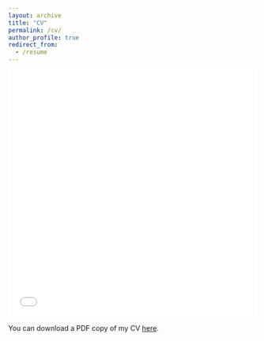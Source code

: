 ```yaml
---
layout: archive
title: "CV"
permalink: /cv/
author_profile: true
redirect_from:
  - /resume
---
```


<iframe src="/files/pdf/files/pdf/Pugalethi,Pradeep_Varathan_C_V_2024.pdf" width="100%" height="500" frameborder="no" border="0" marginwidth="0" marginheight="0"></iframe>

You can download a PDF copy of my CV [here](/files/pdf/files/pdf/Pugalethi,Pradeep_Varathan_C_V_2024.pdf).
